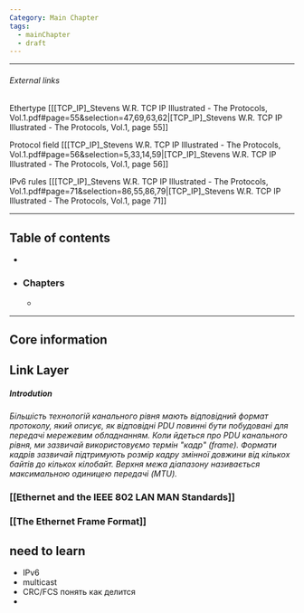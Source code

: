 ```yaml
---
Category: Main Chapter
tags:
  - mainChapter
  - draft
---
```

---
###### External links
Ethertype
[[[TCP_IP]_Stevens W.R. TCP IP Illustrated - The Protocols, Vol.1.pdf#page=55&selection=47,69,63,62|[TCP_IP]_Stevens W.R. TCP IP Illustrated - The Protocols, Vol.1, page 55]]

Protocol field
[[[TCP_IP]_Stevens W.R. TCP IP Illustrated - The Protocols, Vol.1.pdf#page=56&selection=5,33,14,59|[TCP_IP]_Stevens W.R. TCP IP Illustrated - The Protocols, Vol.1, page 56]]

IPv6 rules
[[[TCP_IP]_Stevens W.R. TCP IP Illustrated - The Protocols, Vol.1.pdf#page=71&selection=86,55,86,79|[TCP_IP]_Stevens W.R. TCP IP Illustrated - The Protocols, Vol.1, page 71]]

---
## Table of contents
- 

- ### Chapters
	- 

---
## Core information




## Link Layer
##### Introdution
*Більшість технологій канального рівня мають відповідний формат протоколу, який описує, як відповідні PDU повинні бути побудовані для передачі мережевим обладнанням. Коли йдеться про PDU канального рівня, ми зазвичай використовуємо термін "кадр" (frame). Формати кадрів зазвичай підтримують розмір кадру змінної довжини від кількох байтів до кількох кілобайт. Верхня межа діапазону називається максимальною одиницею передачі (MTU).*

### [[Ethernet and the IEEE 802 LAN MAN Standards]]
### [[The Ethernet Frame Format]]


## need to learn
- IPv6
- multicast
- CRC/FCS понять как делится
- 